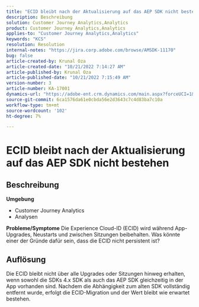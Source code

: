 ```yaml
---
title: "ECID bleibt nach der Aktualisierung auf das AEP SDK nicht bestehen"
description: Beschreibung
solution: Customer Journey Analytics,Analytics
product: Customer Journey Analytics,Analytics
applies-to: "Customer Journey Analytics,Analytics"
keywords: "KCS"
resolution: Resolution
internal-notes: "https://jira.corp.adobe.com/browse/AMSDK-11170"
bug: false
article-created-by: Krunal Oza
article-created-date: "10/21/2022 7:14:27 AM"
article-published-by: Krunal Oza
article-published-date: "10/21/2022 7:15:49 AM"
version-number: 3
article-number: KA-17001
dynamics-url: "https://adobe-ent.crm.dynamics.com/main.aspx?forceUCI=1&pagetype=entityrecord&etn=knowledgearticle&id=f94d81f9-0f51-ed11-bba2-002248086a27"
source-git-commit: 6ca1576da61e0cbda56e2d3643c7c4d83ba7c10a
workflow-type: tm+mt
source-wordcount: '102'
ht-degree: 7%

---
```


# ECID bleibt nach der Aktualisierung auf das AEP SDK nicht bestehen

## Beschreibung

<b>Umgebung</b>
- Customer Journey Analytics
- Analysen



<b>Probleme/Symptome</b>
Die Experience Cloud-ID (ECID) wird während App-Upgrades, Neustarts und zwischen Sitzungen beibehalten. Was könnte einer der Gründe dafür sein, dass die ECID nicht persistent ist?


## Auflösung


Die ECID bleibt nicht über alle Upgrades oder Sitzungen hinweg erhalten, wenn sowohl die SDKs 4.x SDK als auch das AEP SDK gleichzeitig in der App vorhanden sind. Nachdem die Abhängigkeit zum alten SDK vollständig entfernt wurde, erfolgt die ECID-Migration und der Wert bleibt wie erwartet bestehen.
